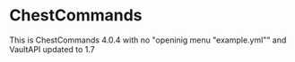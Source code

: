 # ChestCommands
 This is ChestCommands 4.0.4 with no "openinig menu "example.yml"" and VaultAPI updated to 1.7
